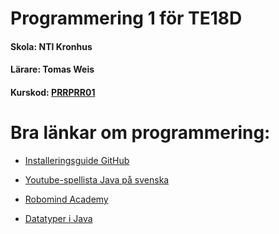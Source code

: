 # Programmering 1 för TE18D
#### Skola: NTI Kronhus
#### Lärare: Tomas Weis 
#### Kurskod: [PRRPRR01](https://www.skolverket.se/undervisning/gymnasieskolan/laroplan-program-och-amnen-i-gymnasieskolan/gymnasieprogrammen/amne?url=1530314731%2Fsyllabuscw%2Fjsp%2Fsubject.htm%3FsubjectCode%3DPRR%26courseCode%3DPRRPRR01%26lang%3Dsv%26tos%3Dgy&sv.url=12.5dfee44715d35a5cdfa92a3#anchor_PRRPRR01)

# Bra länkar om programmering:

* [Installeringsguide GitHub](https://github.com/NTI-Kronhus/TE18D-PRRPRR01/tree/master/Install)

* [Youtube-spellista Java på svenska](https://www.youtube.com/watch?v=EJxmM9JYCwg&list=PLpkWX5olvmC9mkjYhvGbl7VSIMAI7MoFC)

* [Robomind Academy](https://www.robomindacademy.com/robomind/home)

* [Datatyper i Java](https://www.javatpoint.com/java-data-types)

